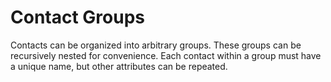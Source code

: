 # Contact Groups

Contacts can be organized into arbitrary groups. These groups can be recursively nested for convenience. Each contact within a group must have a unique name, but other attributes can be repeated.

